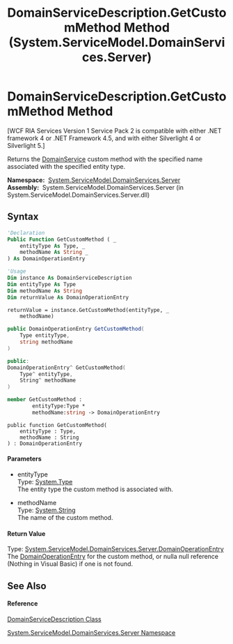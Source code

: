 ﻿---
title: DomainServiceDescription.GetCustomMethod Method  (System.ServiceModel.DomainServices.Server)
TOCTitle: GetCustomMethod Method
ms:assetid: M:System.ServiceModel.DomainServices.Server.DomainServiceDescription.GetCustomMethod(System.Type,System.String)
ms:mtpsurl: https://msdn.microsoft.com/en-us/library/system.servicemodel.domainservices.server.domainservicedescription.getcustommethod(v=VS.91)
ms:contentKeyID: 28754536
ms.date: 01/27/2012
mtps_version: v=VS.91
f1_keywords:
- System.ServiceModel.DomainServices.Server.DomainServiceDescription.GetCustomMethod
dev_langs:
- CSharp
- JScript
- VB
- FSharp
- c++
api_location:
- System.ServiceModel.DomainServices.Server.dll
api_name:
- System.ServiceModel.DomainServices.Server.DomainServiceDescription.GetCustomMethod
api_type:
- Managed
topic_type:
- apiref
- kbSyntax
product_family_name: VS
ROBOTS: INDEX,FOLLOW
---

# DomainServiceDescription.GetCustomMethod Method

\[WCF RIA Services Version 1 Service Pack 2 is compatible with either .NET framework 4 or .NET Framework 4.5, and with either Silverlight 4 or Silverlight 5.\]

Returns the [DomainService](ff422911\(v=vs.91\).md) custom method with the specified name associated with the specified entity type.

**Namespace:**  [System.ServiceModel.DomainServices.Server](ff423220\(v=vs.91\).md)  
**Assembly:**  System.ServiceModel.DomainServices.Server (in System.ServiceModel.DomainServices.Server.dll)

## Syntax

``` vb
'Declaration
Public Function GetCustomMethod ( _
    entityType As Type, _
    methodName As String _
) As DomainOperationEntry
```

``` vb
'Usage
Dim instance As DomainServiceDescription
Dim entityType As Type
Dim methodName As String
Dim returnValue As DomainOperationEntry

returnValue = instance.GetCustomMethod(entityType, _
    methodName)
```

``` csharp
public DomainOperationEntry GetCustomMethod(
    Type entityType,
    string methodName
)
```

``` c++
public:
DomainOperationEntry^ GetCustomMethod(
    Type^ entityType, 
    String^ methodName
)
```

``` fsharp
member GetCustomMethod : 
        entityType:Type * 
        methodName:string -> DomainOperationEntry 
```

``` jscript
public function GetCustomMethod(
    entityType : Type, 
    methodName : String
) : DomainOperationEntry
```

#### Parameters

  - entityType  
    Type: [System.Type](https://msdn.microsoft.com/en-us/library/42892f65)  
    The entity type the custom method is associated with.  

<!-- end list -->

  - methodName  
    Type: [System.String](https://msdn.microsoft.com/en-us/library/s1wwdcbf)  
    The name of the custom method.  

#### Return Value

Type: [System.ServiceModel.DomainServices.Server.DomainOperationEntry](ff423137\(v=vs.91\).md)  
The [DomainOperationEntry](ff423137\(v=vs.91\).md) for the custom method, or nulla null reference (Nothing in Visual Basic) if one is not found.  

## See Also

#### Reference

[DomainServiceDescription Class](ff422896\(v=vs.91\).md)

[System.ServiceModel.DomainServices.Server Namespace](ff423220\(v=vs.91\).md)

